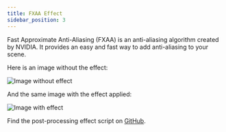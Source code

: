 ```yaml
---
title: FXAA Effect
sidebar_position: 3
---
```


Fast Approximate Anti-Aliasing (FXAA) is an anti-aliasing algorithm created by NVIDIA. It provides an easy and fast way to add anti-aliasing to your scene.

Here is an image without the effect:

![Image without effect](/images/user-manual/graphics/posteffects/without-effects.png)

And the same image with the effect applied:

![Image with effect](/images/user-manual/graphics/posteffects/with-fxaa.png)

Find the post-processing effect script on [GitHub][3].

[3]: https://github.com/playcanvas/engine/blob/main/scripts/posteffects/posteffect-fxaa.js
